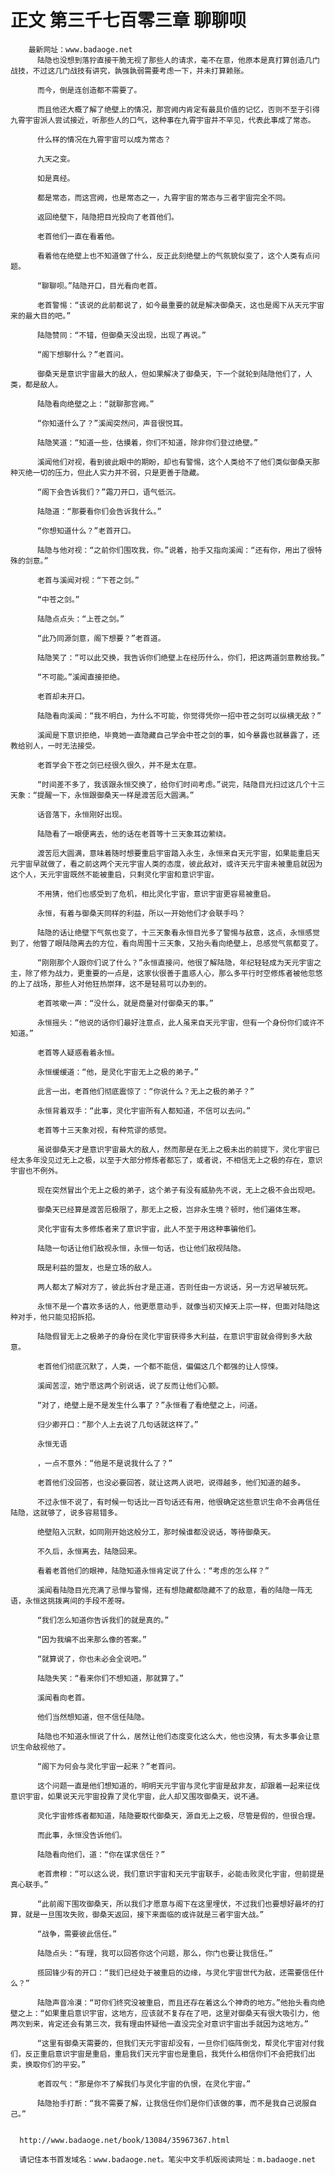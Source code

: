 # 正文 第三千七百零三章 聊聊呗
        最新网址：www.badaoge.net
          陆隐也没想到落狞直接干脆无视了那些人的请求，毫不在意，他原本是真打算创造几门战技，不过这几门战技有讲究，孰强孰弱需要考虑一下，并未打算赖账。
      
          而今，倒是连创造都不需要了。
      
          而且他还大概了解了绝壁上的情况，那宫阙内肯定有最具价值的记忆，否则不至于引得九霄宇宙派人尝试接近，听那些人的口气，这种事在九霄宇宙并不罕见，代表此事成了常态。
      
          什么样的情况在九霄宇宙可以成为常态？
      
          九天之变。
      
          如是真经。
      
          都是常态，而这宫阙，也是常态之一，九霄宇宙的常态与三者宇宙完全不同。
      
          返回绝壁下，陆隐把目光投向了老首他们。
      
          老首他们一直在看着他。
      
          看着他在绝壁上也不知道做了什么，反正此刻绝壁上的气氛貌似变了，这个人类有点问题。
      
          “聊聊呗。”陆隐开口，目光看向老首。
      
          老首警惕：“该说的此前都说了，如今最重要的就是解决御桑天，这也是阁下从天元宇宙来的最大目的吧。”
      
          陆隐赞同：“不错，但御桑天没出现，出现了再说。”
      
          “阁下想聊什么？”老首问。
      
          御桑天是意识宇宙最大的敌人，但如果解决了御桑天，下一个就轮到陆隐他们了，人类，都是敌人。
      
          陆隐看向绝壁之上：“就聊那宫阙。”
      
          “你知道什么了？”溪闻突然问，声音很悦耳。
      
          陆隐笑道：“知道一些，估摸着，你们不知道，除非你们登过绝壁。”
      
          溪闻他们对视，看到彼此眼中的期盼，却也有警惕，这个人类给不了他们类似御桑天那种灭绝一切的压力，但此人实力并不弱，只是更善于隐藏。
      
          “阁下会告诉我们？”霜刀开口，语气低沉。
      
          陆隐道：“那要看你们会告诉我什么。”
      
          “你想知道什么？”老首开口。
      
          陆隐与他对视：“之前你们围攻我，你。”说着，抬手又指向溪闻：“还有你，用出了很特殊的剑意。”
      
          老首与溪闻对视：“下苍之剑。”
      
          “中苍之剑。”
      
          陆隐点点头：“上苍之剑。”
      
          “此乃同源剑意，阁下想要？”老首道。
      
          陆隐笑了：“可以此交换，我告诉你们绝壁上在经历什么，你们，把这两道剑意教给我。”
      
          “不可能。”溪闻直接拒绝。
      
          老首却未开口。
      
          陆隐看向溪闻：“我不明白，为什么不可能，你觉得凭你一招中苍之剑可以纵横无敌？”
      
          溪闻是下意识拒绝，毕竟她一直隐藏自己学会中苍之剑的事，如今暴露也就暴露了，还教给别人，一时无法接受。
      
          老首学会下苍之剑已经很久很久，并不是太在意。
      
          “时间差不多了，我该跟永恒交换了，给你们时间考虑。”说完，陆隐目光扫过这几个十三天象：“提醒一下，永恒跟御桑天一样是渡苦厄大圆满。”
      
          话音落下，永恒刚好出现。
      
          陆隐看了一眼便离去，他的话在老首等十三天象耳边萦绕。
      
          渡苦厄大圆满，意味着随时想要重启宇宙踏入永生，永恒来自天元宇宙，如果能重启天元宇宙早就做了，看之前这两个天元宇宙人类的态度，彼此敌对，或许天元宇宙未被重启就因为这个人，天元宇宙既然不能被重启，只剩灵化宇宙和意识宇宙。
      
          不用猜，他们也感受到了危机，相比灵化宇宙，意识宇宙更容易被重启。
      
          永恒，有着与御桑天同样的利益，所以一开始他们才会联手吗？
      
          陆隐的话让绝壁下气氛也变了，十三天象看永恒目光多了警惕与敌意，这点，永恒感觉到了，他瞥了眼陆隐离去的方位，看向周围十三天象，又抬头看向绝壁上，总感觉气氛都变了。
      
          “刚刚那个人跟你们说了什么？”永恒直接问，他很了解陆隐，年纪轻轻成为天元宇宙之主，除了修为战力，更重要的一点是，这家伙很善于蛊惑人心，那么多平行时空修炼者被他忽悠的上了战场，那些人对他狂热崇拜，这不是轻易可以办到的。
      
          老首咳嗽一声：“没什么，就是商量对付御桑天的事。”
      
          永恒摇头：“他说的话你们最好注意点，此人虽来自天元宇宙，但有一个身份你们或许不知道。”
      
          老首等人疑惑看着永恒。
      
          永恒缓缓道：“他，是灵化宇宙无上之极的弟子。”
      
          此言一出，老首他们彻底震惊了：“你说什么？无上之极的弟子？”
      
          永恒背着双手：“此事，灵化宇宙所有人都知道，不信可以去问。”
      
          老首等十三天象对视，有种荒谬的感觉。
      
          虽说御桑天才是意识宇宙最大的敌人，然而那是在无上之极未出的前提下，灵化宇宙已经太多年没见过无上之极，以至于大部分修炼者都忘了，或者说，不相信无上之极的存在，意识宇宙也不例外。
      
          现在突然冒出个无上之极的弟子，这个弟子有没有威胁先不说，无上之极不会出现吧。
      
          御桑天已经算是渡苦厄极限了，那无上之极，岂非永生境？顿时，他们遍体生寒。
      
          灵化宇宙有太多修炼者来了意识宇宙，此人不至于用这种事骗他们。
      
          陆隐一句话让他们敌视永恒，永恒一句话，也让他们敌视陆隐。
      
          既是利益的盟友，也是立场的敌人。
      
          两人都太了解对方了，彼此拆台才是正道，否则任由一方说话，另一方迟早被玩死。
      
          永恒不是一个喜欢多话的人，他更愿意动手，就像当初灭掉天上宗一样，但面对陆隐这种对手，他只能见招拆招。
      
          陆隐假冒无上之极弟子的身份在灵化宇宙获得多大利益，在意识宇宙就会得到多大敌意。
      
          老首他们彻底沉默了，人类，一个都不能信，偏偏这几个都强的让人惊悚。
      
          溪闻苦涩，她宁愿这两个别说话，说了反而让他们心颤。
      
          “对了，绝壁上是不是发生什么事了？”永恒看了看绝壁之上，问道。
      
          归少卿开口：“那个人上去说了几句话就这样了。”
      
          永恒无语
      
          ，一点不意外：“他是不是说我什么了？”
      
          老首他们没回答，也没必要回答，就让这两人说吧，说得越多，他们知道的越多。
      
          不过永恒不说了，有时候一句话比一百句话还有用，他很确定这些意识生命不会再信任陆隐，这就够了，说多容易错多。
      
          绝壁陷入沉默，如同刚开始这般分工，那时候谁都没说话，等待御桑天。
      
          不久后，永恒离去，陆隐回来。
      
          看着老首他们的眼神，陆隐知道永恒肯定说了什么：“考虑的怎么样？”
      
          溪闻看陆隐目光充满了忌惮与警惕，还有想隐藏都隐藏不了的敌意，看的陆隐一阵无语，永恒这挑拨离间的手段不差呀。
      
          “我们怎么知道你告诉我们的就是真的。”
      
          “因为我编不出来那么像的答案。”
      
          “就算说了，你也未必会全说吧。”
      
          陆隐失笑：“看来你们不想知道，那就算了。”
      
          溪闻看向老首。
      
          他们当然想知道，但不信任陆隐。
      
          陆隐也不知道永恒说了什么，居然让他们态度变化这么大，他也没猜，有太多事会让意识生命敌视他了。
      
          “阁下为何会与灵化宇宙一起来？”老首问。
      
          这个问题一直是他们想知道的，明明天元宇宙与灵化宇宙是敌非友，却跟着一起来征伐意识宇宙，如果说天元宇宙投靠了灵化宇宙，此人却又围攻御桑天，说不通。
      
          灵化宇宙修炼者都知道，陆隐要取代御桑天，源自无上之极，尽管是假的，但很合理。
      
          而此事，永恒没告诉他们。
      
          陆隐看向他们，道：“你在谋求信任？”
      
          老首肃穆：“可以这么说，我们意识宇宙和天元宇宙联手，必能击败灵化宇宙，但前提是真心联手。”
      
          “此前阁下围攻御桑天，所以我们才愿意与阁下在这里埋伏，不过我们也要想好最坏的打算，就是一旦围攻失败，御桑天返回，接下来面临的或许就是三者宇宙大战。”
      
          “战争，需要彼此信任。”
      
          陆隐点头：“有理，我可以回答你这个问题，那么，你门也要让我信任。”
      
          揽回锋少有的开口：“我们已经处于被重启的边缘，与灵化宇宙世代为敌，还需要信任什么？”
      
          陆隐声音冷漠：“可你们终究没被重启，而且还存在着这么个神奇的地方。”他抬头看向绝壁之上：“如果重启意识宇宙，这地方，应该就不复存在了吧，这里对御桑天有很大吸引力，他两次到来，肯定还会有第三次，我有理由怀疑他一直没完全对意识宇宙出手就因为这地方。”
      
          “这里有御桑天需要的，但我们天元宇宙却没有，一旦你们临阵倒戈，帮灵化宇宙对付我们，反正重启意识宇宙是重启，重启我们天元宇宙也是重启，我凭什么相信你们不会把我们出卖，换取你们的平安。”
      
          老首叹气：“那是你不了解我们与灵化宇宙的仇恨，在灵化宇宙。”
      
          陆隐抬手打断：“我不需要了解，让我信任你们是你们该做的事，而不是我自己说服自己。”
      
      
      http://www.badaoge.net/book/13084/35967367.html
      
      请记住本书首发域名：www.badaoge.net。笔尖中文手机版阅读网址：m.badaoge.net